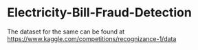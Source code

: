 # Electricity-Bill-Fraud-Detection
The dataset for the same can be found at <a href="https://www.kaggle.com/competitions/recognizance-1/data" rel="nofollow">https://www.kaggle.com/competitions/recognizance-1/data</a>
